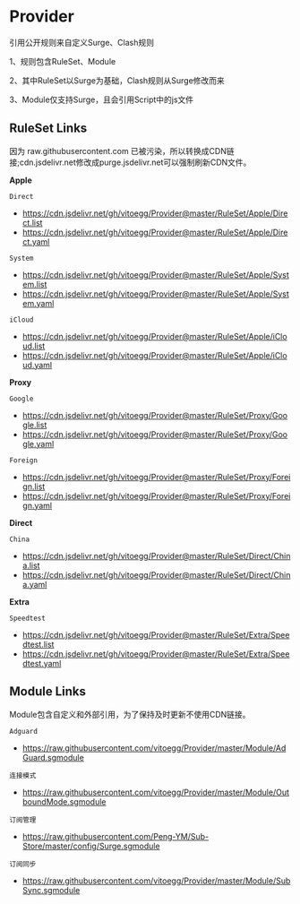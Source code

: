 # Provider
引用公开规则来自定义Surge、Clash规则

1、规则包含RuleSet、Module

2、其中RuleSet以Surge为基础，Clash规则从Surge修改而来

3、Module仅支持Surge，且会引用Script中的js文件

## RuleSet Links
因为 raw.githubusercontent.com 已被污染，所以转换成CDN链接;cdn.jsdelivr.net修改成purge.jsdelivr.net可以强制刷新CDN文件。

**Apple**

`Direct`

- https://cdn.jsdelivr.net/gh/vitoegg/Provider@master/RuleSet/Apple/Direct.list
- https://cdn.jsdelivr.net/gh/vitoegg/Provider@master/RuleSet/Apple/Direct.yaml

`System`

- https://cdn.jsdelivr.net/gh/vitoegg/Provider@master/RuleSet/Apple/System.list
- https://cdn.jsdelivr.net/gh/vitoegg/Provider@master/RuleSet/Apple/System.yaml

`iCloud`

- https://cdn.jsdelivr.net/gh/vitoegg/Provider@master/RuleSet/Apple/iCloud.list
- https://cdn.jsdelivr.net/gh/vitoegg/Provider@master/RuleSet/Apple/iCloud.yaml


**Proxy**

`Google`

- https://cdn.jsdelivr.net/gh/vitoegg/Provider@master/RuleSet/Proxy/Google.list
- https://cdn.jsdelivr.net/gh/vitoegg/Provider@master/RuleSet/Proxy/Google.yaml

`Foreign`

- https://cdn.jsdelivr.net/gh/vitoegg/Provider@master/RuleSet/Proxy/Foreign.list
- https://cdn.jsdelivr.net/gh/vitoegg/Provider@master/RuleSet/Proxy/Foreign.yaml


**Direct**

`China`

- https://cdn.jsdelivr.net/gh/vitoegg/Provider@master/RuleSet/Direct/China.list
- https://cdn.jsdelivr.net/gh/vitoegg/Provider@master/RuleSet/Direct/China.yaml


**Extra**

`Speedtest`

- https://cdn.jsdelivr.net/gh/vitoegg/Provider@master/RuleSet/Extra/Speedtest.list
- https://cdn.jsdelivr.net/gh/vitoegg/Provider@master/RuleSet/Extra/Speedtest.yaml


## Module Links
Module包含自定义和外部引用，为了保持及时更新不使用CDN链接。

`Adguard`

- https://raw.githubusercontent.com/vitoegg/Provider/master/Module/AdGuard.sgmodule

`连接模式`

- https://raw.githubusercontent.com/vitoegg/Provider/master/Module/OutboundMode.sgmodule

`订阅管理`

- https://raw.githubusercontent.com/Peng-YM/Sub-Store/master/config/Surge.sgmodule

`订阅同步`

- https://raw.githubusercontent.com/vitoegg/Provider/master/Module/SubSync.sgmodule




